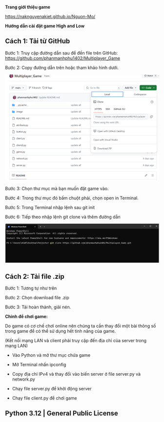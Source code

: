 **Trang giới thiệu game**

https://naknguyenakiet.github.io/Nguon-Mo/

**Hướng dẫn cài đặt game High and Low**

## Cách 1: Tải từ GitHub

Bước 1:
Truy cập đường dẫn sau để đến file trên GitHub: https://github.com/phanmanhphu1402/Multiplayer_Game

Bước 2:
Copy đường dẫn trên hoặc tham khảo hình dưới.

![image](https://github.com/phanmanhphu1402/Multiplayer_Game/blob/main/image/Picture1.png)

Bước 3:
Chọn thư mục mà bạn muốn đặt game vào.

Bước 4: Trong thư mục đó bấm chuột phải, chọn open in Terminal.

Bước 5: Trong Terminal nhập lệnh sau git init

Bước 6: Tiếp theo nhập lệnh git clone và thêm đường dẫn

![image](https://github.com/phanmanhphu1402/Multiplayer_Game/blob/main/image/Picture2.png)


## Cách 2: Tải file .zip

Bước 1: Tương tự như trên

Bước 2: Chọn download file .zip

Bước 3: Tải hoàn thành, giải nén.

**Chỉnh để chơi game:**

Do game có cơ chế chơi online nên chúng ta cần thay đổi một bài thông số trong
game để có thể sử dụng hết tính năng của game.

(Kết nối mạng LAN và client phải truy cập đến địa chỉ của server trong mạng LAN)

- Vào Python và mở thư mục chứa game
  
- Mở Terminal nhấn ipconfig

- Copy địa chỉ IPv4 và thay đổi vào biến server ở file server.py và network.py
  
- Chạy file server.py để khởi động server

- Chạy file client.py để chơi game

## Python 3.12 | General Public License
